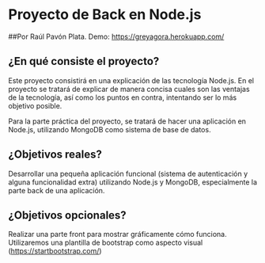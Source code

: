 # Proyecto de Back en Node.js
##Por Raúl Pavón Plata.
Demo: https://greyagora.herokuapp.com/
## ¿En qué consiste el proyecto?

Este proyecto consistirá en una explicación de las tecnología Node.js.
En el proyecto se tratará de explicar de manera concisa cuales son las ventajas de la tecnología, así como los puntos en contra, intentando ser lo más objetivo posible.

Para la parte práctica del proyecto, se tratará de hacer una aplicación en Node.js, utilizando MongoDB como sistema de base de datos.

## ¿Objetivos reales?

Desarrollar una pequeña aplicación funcional (sistema de autenticación y alguna funcionalidad extra) utilizando Node.js y MongoDB, especialmente la parte back de una aplicación.

## ¿Objetivos opcionales?

Realizar una parte front para mostrar gráficamente cómo funciona. 
Utilizaremos una plantilla de bootstrap como aspecto visual (https://startbootstrap.com/)